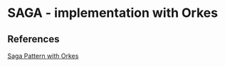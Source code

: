 # SAGA - implementation with Orkes


## References

[Saga Pattern with Orkes](https://www.baeldung.com/orkes-conductor-saga-pattern-spring-boot)